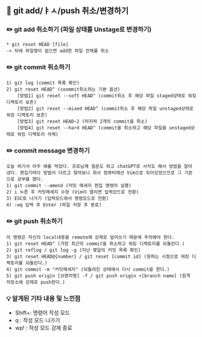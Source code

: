 ## 📖 git add/ㅑㅅ/push 취소/변경하기
### ✏️ git add 취소하기 (파일 상태를 Unstage로 변경하기)
    * git reset HEAD [file]
    -> 뒤에 파일명이 없으면 add한 파일 전체를 취소

### ✏️ git commit 취소하기
    1) git log (commit 목록 확인)
    2) git reset HEAD^ (coommit취소하는 기본 옵션)
        [방법1] git reset --soft HEAD^ (commit취소 후 해당 파일 staged상태로 워킹 디렉토리 보존)
        [방법2] git reset --mixed HEAD^ (commit취소 후 해당 파일 unstaged상태로 워킹 디렉토리 보존)
        [방법3] git reset HEAD~2 (마지막 2개의 commit을 취소)
        [방법4] git reset --hard HEAD^ (commit을 취소하고 해당 파일을 unstaged상태로 워킹 디렉토리 삭제)

### ✏️ commit message 변경하기
    오늘 여기서 아주 애를 먹었다. 프로님께 질문도 하고 chatGPT로 서치도 해서 방법을 알아냈다. 편집기마다 방법이 다르고 찾아보니 회사 컴퓨터에선 Vim으로 되어있었으므로 그 기준으로 공부를 했다.
    1) git commit --amend (커밋 메세지 편집 명령어 실행)
    2) i 누른 후 커밋메세지 수정 (Vim이 열리면 입력모드로 전환)
    3) ESC로 나가기 (입력모드에서 명령모드로 전환)
    4) :wq 입력 후 Enter (파일 저장 후 종료)

### ✏️ git push 취소하기
    이 명령은 자신의 local내용을 remote에 강제로 덮어쓰기 때문에 주의해야 한다.
    1) git reset HEAD^ (가장 최근의 commit을 취소하고 워킹 디렉토리를 되돌린다.)
    2) git reflog / git log -g (지난 몇달의 커밋 목록 확인)
    3) git reset HEAD@{number} / git reset [commit id] (원하는 시점으로 워킹 디렉토리를 되돌린다.)
    4) git commit -m "커밋메세지" (되돌려진 상태에서 다시 commit을 한다.)
    5) git push origin [브랜치명] -f / git push origin +[branch name] (원격 저장소에 강제로 push한다.)

### 💡 알게된 기타 내용 및 느낀점
* Shift+: 명령어 작성 모드
* q : 작성 모드 나가기
* wp! : 작성 모드 강제 종료
